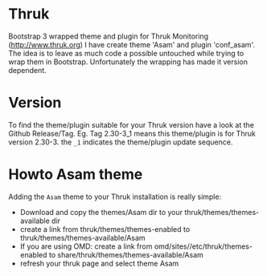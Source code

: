 # Thruk
Bootstrap 3 wrapped theme and plugin for Thruk Monitoring (http://www.thruk.org)
I have create theme 'Asam' and plugin 'conf_asam'. The idea is to leave as much code a possible untouched while trying to wrap them in Bootstrap. Unfortunately  the wrapping has made it version dependent.

# Version
To find the theme/plugin suitable for your Thruk version have a look at the Github Release/Tag.
Eg. Tag 2.30-3_1 means this theme/plugin is for Thruk version 2.30-3. the `_1` indicates the theme/plugin update sequence.

# Howto Asam theme
Adding the `Asam` theme to your Thruk installation is really simple:
- Download and copy the themes/Asam dir to your thruk/themes/themes-available dir
- create a link from thruk/themes/themes-enabled to thruk/themes/themes-available/Asam
- If you are using OMD: create a link from omd/sites/<your site name>/etc/thruk/themes-enabled to share/thruk/themes/themes-available/Asam
- refresh your thruk page and select theme Asam
